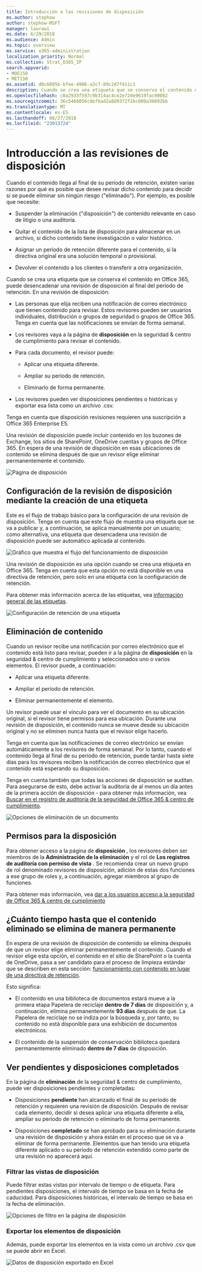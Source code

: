 ```yaml
---
title: Introducción a las revisiones de disposición
ms.author: stephow
author: stephow-MSFT
manager: laurawi
ms.date: 6/29/2018
ms.audience: Admin
ms.topic: overview
ms.service: o365-administration
localization_priority: Normal
ms.collection: Strat_O365_IP
search.appverid:
- MOE150
- MET150
ms.assetid: d0c6095b-bfee-4906-a2c7-89c2d7f411c1
description: Cuando se crea una etiqueta que se conserva el contenido en Office 365, puede desencadenar una revisión de disposición al final del período de retención.
ms.openlocfilehash: c0a2933f597c9b314ac4ce2e72de9619fac90082
ms.sourcegitcommit: 36c5466056cdef6ad2a8d9372f2bc009a30892bb
ms.translationtype: MT
ms.contentlocale: es-ES
ms.lasthandoff: 08/27/2018
ms.locfileid: "23013724"
---
```

# <a name="overview-of-disposition-reviews"></a>Introducción a las revisiones de disposición

Cuando el contenido llega al final de su período de retención, existen varias razones por qué es posible que desee revisar dicho contenido para decidir si se puede eliminar sin ningún riesgo ("eliminado"). Por ejemplo, es posible que necesite:
  
- Suspender la eliminación ("disposición") de contenido relevante en caso de litigio o una auditoría.
    
- Quitar el contenido de la lista de disposición para almacenar en un archivo, si dicho contenido tiene investigación o valor histórico.
    
- Asignar un período de retención diferente para el contenido, si la directiva original era una solución temporal o provisional.
    
- Devolver el contenido a los clientes o transferir a otra organización.
    
Cuando se crea una etiqueta que se conserva el contenido en Office 365, puede desencadenar una revisión de disposición al final del período de retención. En una revisión de disposición:
  
- Las personas que elija reciben una notificación de correo electrónico que tienen contenido para revisar. Estos revisores pueden ser usuarios individuales, distribución o grupos de seguridad o grupos de Office 365. Tenga en cuenta que las notificaciones se envían de forma semanal.
    
- Los revisores vaya a la página de **disposición** en la seguridad &amp; centro de cumplimiento para revisar el contenido. 
    
- Para cada documento, el revisor puede:
    
  - Aplicar una etiqueta diferente.
    
  - Ampliar su período de retención.
    
  - Eliminarlo de forma permanente.
    
- Los revisores pueden ver disposiciones pendientes o históricas y exportar esa lista como un archivo .csv.
    
Tenga en cuenta que disposición revisiones requieren una suscripción a Office 365 Enterprise E5.
  
Una revisión de disposición puede incluir contenido en los buzones de Exchange, los sitios de SharePoint, OneDrive cuentas y grupos de Office 365. En espera de una revisión de disposición en esas ubicaciones de contenido se elimina después de que un revisor elige eliminar permanentemente el contenido.
  
![Página de disposición](media/b7436fb2-1f35-4146-8ca2-32c9d10f7e09.png)
  
## <a name="setting-up-the-disposition-review-by-creating-a-label"></a>Configuración de la revisión de disposición mediante la creación de una etiqueta

Este es el flujo de trabajo básico para la configuración de una revisión de disposición. Tenga en cuenta que este flujo de muestra una etiqueta que se va a publicar y, a continuación, se aplica manualmente por un usuario; como alternativa, una etiqueta que desencadena una revisión de disposición puede ser automático aplicada al contenido.
  
![Gráfico que muestra el flujo del funcionamiento de disposición](media/5fb3f33a-cb53-468c-becc-6dda0ec52778.png)
  
Una revisión de disposición es una opción cuando se crea una etiqueta en Office 365. Tenga en cuenta que esta opción no está disponible en una directiva de retención, pero solo en una etiqueta con la configuración de retención.
  
Para obtener más información acerca de las etiquetas, vea [información general de las etiquetas](labels.md).
  
![Configuración de retención de una etiqueta](media/a16dd202-8862-40ac-80ff-6fee974de5da.png)
  
## <a name="disposing-content"></a>Eliminación de contenido

Cuando un revisor recibe una notificación por correo electrónico que el contenido está listo para revisar, pueden ir a la página de **disposición** en la seguridad &amp; centro de cumplimiento y seleccionados uno o varios elementos. El revisor puede, a continuación: 
  
- Aplicar una etiqueta diferente.
    
- Ampliar el período de retención.
    
- Eliminar permanentemente el elemento.
    
Un revisor puede usar el vínculo para ver el documento en su ubicación original, si el revisor tiene permisos para esa ubicación. Durante una revisión de disposición, el contenido nunca se mueve desde su ubicación original y no se eliminen nunca hasta que el revisor elige hacerlo.
  
Tenga en cuenta que las notificaciones de correo electrónico se envían automáticamente a los revisores de forma semanal. Por lo tanto, cuando el contenido llega al final de su período de retención, puede tardar hasta siete días para los revisores reciben la notificación de correo electrónico que el contenido está esperando su disposición.
  
Tenga en cuenta también que todas las acciones de disposición se auditan. Para asegurarse de esto, debe activar la auditoría de al menos un día antes de la primera acción de disposición - para obtener más información, vea [Buscar en el registro de auditoría de la seguridad de Office 365 &amp; centro de cumplimiento](search-the-audit-log-in-security-and-compliance.md). 
  
![Opciones de eliminación de un documento](media/771630fd-a9b0-47cf-983b-fe85eb4cdafd.png)
  
## <a name="permissions-for-disposition"></a>Permisos para la disposición

Para obtener acceso a la página de **disposición** , los revisores deben ser miembros de la **Administración de la eliminación** y el rol de **Los registros de auditoría con permiso de vista** . Se recomienda crear un nuevo grupo de rol denominado revisores de disposición, adición de estas dos funciones a ese grupo de roles y, a continuación, agregar miembros al grupo de funciones. 
  
Para obtener más información, vea [dar a los usuarios acceso a la seguridad de Office 365 &amp; centro de cumplimiento](grant-access-to-the-security-and-compliance-center.md)
  
## <a name="how-long-until-disposed-content-is-permanently-deleted"></a>¿Cuánto tiempo hasta que el contenido eliminado se elimina de manera permanente

En espera de una revisión de disposición de contenido se elimina después de que un revisor elige eliminar permanentemente el contenido. Cuando el revisor elige esta opción, el contenido en el sitio de SharePoint o la cuenta de OneDrive, pasa a ser candidato para el proceso de limpieza estándar que se describen en esta sección: [funcionamiento con contenido en lugar de una directiva de retención](retention-policies.md#how-a-retention-policy-works-with-content-in-place).
  
Esto significa:
  
- El contenido en una biblioteca de documentos estará mueve a la primera etapa Papelera de reciclaje **dentro de 7 días** de disposición y, a continuación, elimina permanentemente **93 días** después de que. La Papelera de reciclaje no se indiza por la búsqueda y, por tanto, su contenido no está disponible para una exhibición de documentos electrónicos. 
    
- El contenido de la suspensión de conservación biblioteca quedará permanentemente eliminado **dentro de 7 días** de disposición. 
    
## <a name="view-pending-and-completed-dispositions"></a>Ver pendientes y disposiciones completados

En la página de **eliminación** de la seguridad &amp; centro de cumplimiento, puede ver disposiciones pendientes y completadas: 
  
- Disposiciones **pendiente** han alcanzado el final de su período de retención y requieren una revisión de disposición. Después de revisar cada elemento, decidir si desea aplicar una etiqueta diferente a ella, ampliar su período de retención o eliminarlo de forma permanente. 
    
- Disposiciones **completado** se han aprobado para su eliminación durante una revisión de disposición y ahora están en el proceso que se va a eliminar de forma permanente. Elementos que han tenido una etiqueta diferente aplicado o su período de retención extendido como parte de una revisión no aparecerá aquí. 
    
### <a name="filter-the-disposition-views"></a>Filtrar las vistas de disposición

Puede filtrar estas vistas por intervalo de tiempo o de etiqueta. Para pendientes disposiciones, el intervalo de tiempo se basa en la fecha de caducidad. Para disposiciones históricas, el intervalo de tiempo se basa en la fecha de eliminación.
  
![Opciones de filtro en la página de disposición](media/8682a9f5-a77d-45ae-b902-8418a3ebbea1.png)
  
### <a name="export-the-disposition-items"></a>Exportar los elementos de disposición

Además, puede exportar los elementos en la vista como un archivo .csv que se puede abrir en Excel.
  
![Datos de disposición exportado en Excel](media/08e3bc09-b132-47b4-a051-a590b697e725.png)
  


